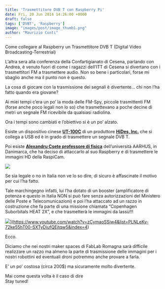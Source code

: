 ```yaml
---
title: 'Trasmettitore DVB T con Raspberry Pi'
date: Fri, 20 Jun 2014 14:26:00 +0000
draft: false
tags: ['DVBT', 'Raspberry']
image: "images/post/image_thumb1.png"
author: "Maurizio Conti"
---
```


Come collegare al Raspberry un Trasmettitore DVB T (Digital Video Broadcasting-Terrestrial)

L’altra sera alla conferenza della Confartigianato di Cesena, parlando con Andrea, è venuto fuori di come i ragazzi dell’ITT di Cesena si divertano con i trasmettitori FM a trasmettere audio.   Non so bene i particolari, forse mi sbaglio anche ma il punto non è questo.

La cosa di giocare con la trasmissione dei segnali è divertente… chi non l’ha fatto quando era giovane?

Ai miei tempi c’era un po’ la moda delle FM-Spy, piccole trasmittenti FM (forse anche poco legali non lo so) che trasmettevano a poche decine di metri un segnale FM ricevibile da qualsiasi radiolina.

Ora i tempi sono cambiati e l’obiettivo si è un po’ alzato.

Esiste un dispositivo cinese  [**UT-100C**](http://www.hides.com.tw/product_cg74469_eng.html)   di un produttore  [**HiDes, Inc.**](http://www.hides.com.tw/product_cg74469_eng.html#310685) che si collega a USB ed è in grado di trasmettere un segnale DVB T.

Poi esiste **[Alexandru Csete professore di fisica](http://www.oz9aec.net/index.php/dvb/490-turn-your-raspberry-pi-into-a-live-hdtv-transmitter)** dell’università AARHUS, in Danimarca, che ha deciso di attaccarlo al suo Raspberry e di trasmettere le immagini HD della RaspiCam.

![](images/post/image_thumb1.png)

Se sia legale o no in Italia non ve lo so dire, di sicuro è affascinate il motivo per cui l’ha fatto.

Tale marchingegno infatti, lui l’ha dotato di un booster (amplificatore di potenza e questo in Italia NON si può fare senza autorizzazioni del Ministero delle Poste e Telecomunicazioni) e poi l’ha attaccato ad un razzo in costruzione che fa parte di una missione   chiamata “Copenhagen Suborbitals HEAT 2X”, e che trasmetterà le immagini da lassù!!!

![](images/post/image.png)](https://www.youtube.com/watch?v=zCymaoSSiw4&list=PLNLeKv-72ke55hT00-SXTyDiufQEjtqw5&index=4)

Ecco.

Diciamo che nei nostri maker spaces di FabLab Romagna sarà difficile realizzare un razzo ma almeno la parte di trasmissione delle immagini per i nostri robottini ed eventuali droni potremmo anche provare a farla.

E’ un po’ costosa (circa 200$) ma sicuramente molto divertente.

Mai come questa volta è il caso di dire  
Stay tuned!